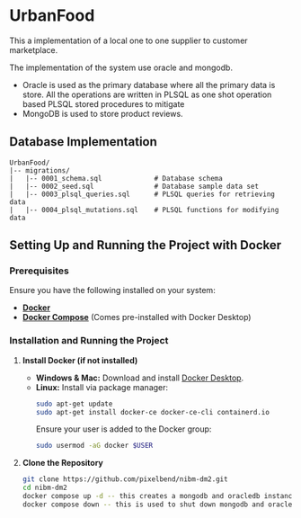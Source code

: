 # UrbanFood

This a implementation of a local one to one
supplier to customer marketplace. 

The implementation
of the system use oracle and mongodb.

- Oracle is used as the primary database where all the primary data is store. 
All the operations are written in PLSQL as one shot operation based PLSQL stored procedures to mitigate
- MongoDB is used to store product reviews.

## Database Implementation

```
UrbanFood/
|-- migrations/
|   |-- 0001_schema.sql             # Database schema
|   |-- 0002_seed.sql               # Database sample data set
|   |-- 0003_plsql_queries.sql      # PLSQL queries for retrieving data
|   |-- 0004_plsql_mutations.sql    # PLSQL functions for modifying data
```

## Setting Up and Running the Project with Docker

### Prerequisites
Ensure you have the following installed on your system:

- **[Docker](https://www.docker.com/get-started)**
- **[Docker Compose](https://docs.docker.com/compose/install/)** (Comes pre-installed with Docker Desktop)

### Installation and Running the Project

1. **Install Docker (if not installed)**  
   - **Windows & Mac:** Download and install [Docker Desktop](https://www.docker.com/products/docker-desktop).  
   - **Linux:** Install via package manager:
     ```sh
     sudo apt-get update
     sudo apt-get install docker-ce docker-ce-cli containerd.io
     ```
     Ensure your user is added to the Docker group:
     ```sh
     sudo usermod -aG docker $USER
     ```

2. **Clone the Repository**  
   ```sh
   git clone https://github.com/pixelbend/nibm-dm2.git
   cd nibm-dm2
   docker compose up -d -- this creates a mongodb and oracledb instance
   docker compose down -- this is used to shut down mongodb and oracledb instance
   ```
